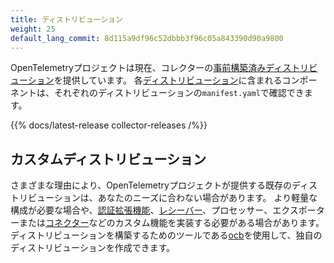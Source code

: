 ```yaml
---
title: ディストリビューション
weight: 25
default_lang_commit: 8d115a9df96c52dbbb3f96c05a843390d90a9800
---
```


OpenTelemetryプロジェクトは現在、コレクターの[事前構築済みディストリビューション][]を提供しています。
各[ディストリビューション][]に含まれるコンポーネントは、それぞれのディストリビューションの`manifest.yaml`で確認できます。

[事前構築済みディストリビューション]:
https://github.com/open-telemetry/opentelemetry-collector-releases/releases
[ディストリビューション]:
https://github.com/open-telemetry/opentelemetry-collector-releases/tree/main/distributions

{{% docs/latest-release collector-releases /%}}

## カスタムディストリビューション

さまざまな理由により、OpenTelemetryプロジェクトが提供する既存のディストリビューションは、あなたのニーズに合わない場合があります。
より軽量な構成が必要な場合や、[認証拡張機能](../building/authenticator-extension)、[レシーバー](../building/receiver)、プロセッサー、エクスポーターまたは[コネクター](../building/connector)などのカスタム機能を実装する必要がある場合があります。
ディストリビューションを構築するためのツールである[ocb](../custom-collector)を使用して、独自のディストリビューションを作成できます。
